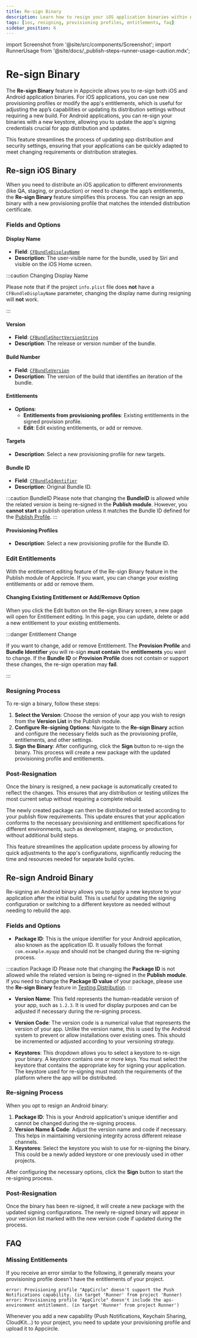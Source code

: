 ```yaml
---
title: Re-sign Binary
description: Learn how to resign your iOS application binaries within Appcircle to change provisioning profiles or app entitlements.
tags: [ios, resigning, provisioning profiles, entitlements, faq]
sidebar_position: 6
---
```


import Screenshot from '@site/src/components/Screenshot';
import RunnerUsage from '@site/docs/\_publish-steps-runner-usage-caution.mdx';

# Re-sign Binary

The **Re-sign Binary** feature in Appcircle allows you to re-sign both iOS and Android application binaries. For iOS applications, you can use new provisioning profiles or modify the app's entitlements, which is useful for adjusting the app’s capabilities or updating its distribution settings without requiring a new build. For Android applications, you can re-sign your binaries with a new keystore, allowing you to update the app's signing credentials crucial for app distribution and updates.

This feature streamlines the process of updating app distribution and security settings, ensuring that your applications can be quickly adapted to meet changing requirements or distribution strategies.

<RunnerUsage />

<Screenshot url='https://cdn.appcircle.io/docs/assets/7140-24.png' />

## Re-sign iOS Binary

When you need to distribute an iOS application to different environments (like QA, staging, or production) or need to change the app’s entitlements, the **Re-sign Binary** feature simplifies this process. You can resign an app binary with a new provisioning profile that matches the intended distribution certificate.

### Fields and Options

<Screenshot url='https://cdn.appcircle.io/docs/assets/BE3973-resignUI.png' />

#### Display Name

- **Field**: [`CFBundleDisplayName`](https://developer.apple.com/documentation/bundleresources/information_property_list/cfbundledisplayname)
- **Description**: The user-visible name for the bundle, used by Siri and visible on the iOS Home screen.

:::caution Changing Display Name

Please note that if the project `info.plist` file does **not** have a `CFBundleDisplayName` parameter, changing the display name during resigning will **not** work.

:::

#### Version

- **Field**: [`CFBundleShortVersionString`](https://developer.apple.com/documentation/bundleresources/information_property_list/cfbundleshortversionstring)
- **Description**: The release or version number of the bundle.

#### Build Number

- **Field**: [`CFBundleVersion`](https://developer.apple.com/documentation/bundleresources/information_property_list/cfbundleversion)
- **Description**: The version of the build that identifies an iteration of the bundle.

#### Entitlements

- **Options**:
  - **Entitlements from provisioning profiles**: Existing entitlements in the signed provision profile.
  - **Edit**: Edit existing entitlements, or add or remove.


#### Targets

- **Description**: Select a new provisioning profile for new targets.

#### Bundle ID

- **Field**: [`CFBundleIdentifier`](https://developer.apple.com/documentation/bundleresources/information_property_list/cfbundleidentifier)
- **Description**: Original Bundle ID.

:::caution BundleID
Please note that changing the **BundleID** is allowed while the related version is being re-signed in the **Publish module**. However, you **cannot start** a publish operation unless it matches the Bundle ID defined for the [Publish Profile](/publish-module/creating-publish-profiles#create-profile-manually).
:::

#### Provisioning Profiles

- **Description**: Select a new provisioning profile for the Bundle ID.

### Edit Entitlements

With the entitlement editing feature of the Re-sign Binary feature in the Publish module of Appcircle. If you want, you can change your existing entitlements or add or remove them.

<Screenshot url='https://cdn.appcircle.io/docs/assets/BE3973-entitlementEdit.png' />

#### Changing Existing Entitlement or Add/Remove Option

When you click the Edit button on the Re-sign Binary screen, a new page will open for Entitlement editing. In this page, you can update, delete or add a new entitlement to your existing entitlements.

<Screenshot url='https://cdn.appcircle.io/docs/assets/BE3973-editDetails.png' />

:::danger Entitlement Change

If you want to change, add or remove Entitlement. The **Provision Profile** and **Bundle Identifier** you will re-sign **must contain** the **entitlements** you want to change. If the **Bundle ID** or **Provision Profile** does not contain or support these changes, the re-sign operation may **fail**.

:::

### Resigning Process

To re-sign a binary, follow these steps:

1. **Select the Version**: Choose the version of your app you wish to resign from the **Version List** in the Publish module.
2. **Configure Re-signing Options**: Navigate to the **Re-sign Binary** action and configure the necessary fields such as the provisioning profile, entitlements, and other settings.
3. **Sign the Binary**: After configuring, click the **Sign** button to re-sign the binary. This process will create a new package with the updated provisioning profile and entitlements.

### Post-Resignation

Once the binary is resigned, a new package is automatically created to reflect the changes. This ensures that any distribution or testing utilizes the most current setup without requiring a complete rebuild.

<Screenshot url='https://cdn.appcircle.io/docs/assets/be-3161-publish-resigned.png' />

The newly created package can then be distributed or tested according to your publish flow requirements. This update ensures that your application conforms to the necessary provisioning and entitlement specifications for different environments, such as development, staging, or production, without additional build steps.

This feature streamlines the application update process by allowing for quick adjustments to the app's configurations, significantly reducing the time and resources needed for separate build cycles.

## Re-sign Android Binary

Re-signing an Android binary allows you to apply a new keystore to your application after the initial build. This is useful for updating the signing configuration or switching to a different keystore as needed without needing to rebuild the app.

### Fields and Options

<Screenshot url='https://cdn.appcircle.io/docs/assets/be-3161-publish-resign-android-option.png' />

- **Package ID**: This is the unique identifier for your Android application, also known as the application ID. It usually follows the format `com.example.myapp` and should not be changed during the re-signing process.

:::caution Package ID
Please note that changing the **Package ID** is not allowed while the related version is being re-signed in the **Publish module**. If you need to change the **Package ID value** of your package, please use the **Re-sign Binary** feature in [Testing Distribution](/testing-distribution/resigning-binaries).
:::

- **Version Name**: This field represents the human-readable version of your app, such as `1.2.3`. It is used for display purposes and can be adjusted if necessary during the re-signing process.

- **Version Code**: The version code is a numerical value that represents the version of your app. Unlike the version name, this is used by the Android system to prevent or allow installations over existing ones. This should be incremented or adjusted according to your versioning strategy.

- **Keystores**: This dropdown allows you to select a keystore to re-sign your binary. A keystore contains one or more keys. You must select the keystore that contains the appropriate key for signing your application. The keystore used for re-signing must match the requirements of the platform where the app will be distributed.

### Re-signing Process

When you opt to resign an Android binary:

1. **Package ID**: This is your Android application's unique identifier and cannot be changed during the re-signing process.
2. **Version Name & Code**: Adjust the version name and code if necessary. This helps in maintaining versioning integrity across different release channels.
3. **Keystores**: Select the keystore you wish to use for re-signing the binary. This could be a newly added keystore or one previously used in other projects.

After configuring the necessary options, click the **Sign** button to start the re-signing process.

### Post-Resignation

Once the binary has been re-signed, it will create a new package with the updated signing configurations. The newly re-signed binary will appear in your version list marked with the new version code if updated during the process.

<Screenshot url='https://cdn.appcircle.io/docs/assets/be-3161-publish-android-after-resign.png' />

## FAQ

### Missing Entitlements

If you receive an error similar to the following, it generally means your provisioning profile doesn't have the entitlements of your project.

```
error: Provisioning profile "AppCircle" doesn't support the Push Notifications capability. (in target 'Runner' from project 'Runner)
error: Provisioning profile "AppCircle" doesn't include the aps-environment entitlement. (in target 'Runner' from project Runner')
```

Whenever you add a new capability (Push Notifications, Keychain Sharing, CloudKit...) to your project, you need to update your provisioning profile and upload it to Appcircle.